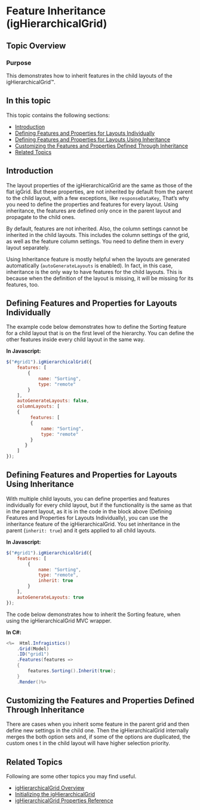 ﻿<!--
|metadata|
{
    "fileName": "ighierarchicalgrid-feature-inheritance",
    "controlName": "igHierarchicalGrid",
    "tags": ["Extending","Grids"]
}
|metadata|
-->

# Feature Inheritance (igHierarchicalGrid)

## Topic Overview

### Purpose
This demonstrates how to inherit features in the child layouts of the igHierarchicalGrid™.

## In this topic
This topic contains the following sections:

-   [Introduction](#introduction)
-   [Defining Features and Properties for Layouts Individually](#individually)
-   [Defining Features and Properties for Layouts Using Inheritance](#inheritance)
-   [Customizing the Features and Properties Defined Through Inheritance](#custom)
-   [Related Topics](#relTopics)

## <a id="introduction"></a> Introduction
The layout properties of the igHierarchicalGrid are the same as those of the flat igGrid. But these properties, are not inherited by default from the parent to the child layout, with a few exceptions, like `responseDataKey`, That’s why you need to define the properties and features for every layout. Using inheritance, the features are defined only once in the parent layout and propagate to the child ones.

By default, features are not inherited. Also, the column settings cannot be inherited in the child layouts. This includes the column settings of the grid, as well as the feature column settings. You need to define them in every layout separately.

Using Inheritance feature is mostly helpful when the layouts are generated automatically (`autoGenerateLayouts` is enabled). In fact, in this case, inheritance is the only way to have features for the child layouts. This is because when the definition of the layout is missing, it will be missing for its features, too.

## <a id="individually"></a> Defining Features and Properties for Layouts Individually 
The example code below demonstrates how to define the Sorting feature for a child layout that is on the first level of the hierarchy. You can define the other features inside every child layout in the same way.

**In Javascript:**

```js
$("#grid1").igHierarchicalGrid({
    features: [
        {
            name: "Sorting",
            type: "remote"
        }
    ],
    autoGenerateLayouts: false,
    columnLayouts: [
    {
         features: [
         {
             name: "Sorting",
             type: "remote"
         }
       }    
    ]
});
```

## <a id="inheritance"></a> Defining Features and Properties for Layouts Using Inheritance 
With multiple child layouts, you can define properties and features individually for every child layout, but if the functionality is the same as that in the parent layout, as it is in the code in the block above (Defining Features and Properties for Layouts Individually), you can use the inheritance feature of the igHierarchicalGrid. You set inheritance in the parent (`inherit: true`) and it gets applied to all child layouts.

**In Javascript:**

```js
$("#grid1").igHierarchicalGrid({
    features: [
        {
            name: "Sorting",
            type: "remote",
            inherit: true
        }
    ],
    autoGenerateLayouts: true
});
```

The code below demonstrates how to inherit the Sorting feature, when using the igHierarchicalGrid MVC wrapper.

**In C#:**

```csharp
<%=  Html.Infragistics()
    .Grid(Model)
    .ID("grid1")
    .Features(features =>
    {
        features.Sorting().Inherit(true);  
    }
    .Render()%>
```

## <a id="custom"></a> Customizing the Features and Properties Defined Through Inheritance 
There are cases when you inherit some feature in the parent grid and then define new settings in the child one. Then the igHierarchicalGrid internally merges the both option sets and, if some of the options are duplicated, the custom ones t in the child layout will have higher selection priority.

## <a id="relTopics"></a>Related Topics 
Following are some other topics you may find useful.

- [igHierarchicalGrid Overview](igHierarchicalGrid-Overview.html)
- [Initializing the igHierarchicalGrid](igHierarchicalGrid-Initializing.html)
- [igHierarchicalGrid Properties Reference](%%jQueryApiUrl%%/ui.ighierarchicalgrid#options)

 

 


